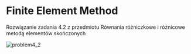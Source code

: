 # Finite Element Method
Rozwiązanie zadania 4.2 z przedmiotu Równania różniczkowe i różnicowe metodą elementów skończonych

![problem4_2](https://github.com/Krzysztof-Goluchowski/FiniteElementMethod/assets/131868100/baf3017a-8517-4092-a0a1-68ce3616f753)

